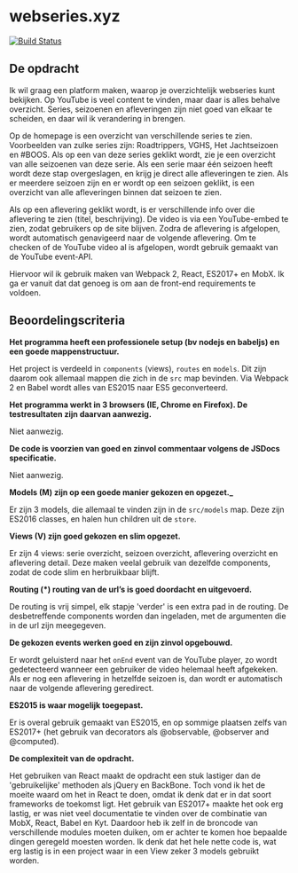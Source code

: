 # webseries.xyz
[![Build Status](https://travis-ci.org/bartlangelaan/webseries.xyz.svg?branch=master)](https://travis-ci.org/bartlangelaan/webseries.xyz)

## De opdracht

Ik wil graag een platform maken, waarop je overzichtelijk webseries kunt bekijken. Op YouTube is veel content te vinden, maar daar is alles behalve overzicht. Series, seizoenen en afleveringen zijn niet goed van elkaar te scheiden, en daar wil ik verandering in brengen.

Op de homepage is een overzicht van verschillende series te zien. Voorbeelden van zulke series zijn: Roadtrippers, VGHS, Het Jachtseizoen en #BOOS. Als op een van deze series geklikt wordt, zie je een overzicht van alle seizoenen van deze serie. Als een serie maar één seizoen heeft wordt deze stap overgeslagen, en krijg je direct alle afleveringen te zien. Als er meerdere seizoen zijn en er wordt op een seizoen geklikt, is een overzicht van alle afleveringen binnen dat seizoen te zien. 

Als op een aflevering geklikt wordt, is er verschillende info over die aflevering te zien (titel, beschrijving). De video is via een YouTube-embed te zien, zodat gebruikers op de site blijven. Zodra de aflevering is afgelopen, wordt automatisch genavigeerd naar de volgende aflevering. Om te checken of de YouTube video al is afgelopen, wordt gebruik gemaakt van de YouTube event-API. 


Hiervoor wil ik gebruik maken van Webpack 2, React, ES2017+ en MobX. Ik ga er vanuit dat dat genoeg is om aan de front-end requirements te voldoen.

## Beoordelingscriteria

**Het programma heeft een professionele setup (bv nodejs en babeljs) en een goede mappenstructuur.**


Het project is verdeeld in `components` (views), `routes` en `models`. Dit zijn daarom ook allemaal mappen die zich in de `src`  map bevinden. Via Webpack 2 en Babel wordt alles van ES2015 naar ES5 geconverteerd.


**Het programma werkt in 3 browsers (IE, Chrome en Firefox). De testresultaten zijn daarvan aanwezig.**


Niet aanwezig.


**De code is voorzien van goed en zinvol commentaar volgens de JSDocs specificatie.**


Niet aanwezig.


**Models (M) zijn op een goede manier gekozen en opgezet._**


Er zijn 3 models, die allemaal te vinden zijn in de `src/models` map. Deze zijn ES2016 classes, en halen hun children uit de `store`.


**Views (V) zijn goed gekozen en slim opgezet.**


Er zijn 4 views: serie overzicht, seizoen overzicht, aflevering overzicht en aflevering detail. Deze maken veelal gebruik van dezelfde components, zodat de code slim en herbruikbaar blijft.


**Routing (*) routing van de url’s is goed doordacht en uitgevoerd.**


De routing is vrij simpel, elk stapje 'verder' is een extra pad in de routing. De desbetreffende components worden dan ingeladen, met de argumenten die in de url zijn meegegeven.


**De gekozen events werken goed en zijn zinvol opgebouwd.**


Er wordt geluisterd naar het `onEnd` event van de YouTube player, zo wordt gedetecteerd wanneer een gebruiker de video helemaal heeft afgekeken. Als er nog een aflevering in hetzelfde seizoen is, dan wordt er automatisch naar de volgende aflevering geredirect.


**ES2015 is waar mogelijk toegepast.**


Er is overal gebruik gemaakt van ES2015, en op sommige plaatsen zelfs van ES2017+ (het gebruik van decorators als @observable, @observer and @computed).


**De complexiteit van de opdracht.**


Het gebruiken van React maakt de opdracht een stuk lastiger dan de 'gebruikelijke' methoden als jQuery en BackBone. Toch vond ik het de moeite waard om het in React te doen, omdat ik denk dat er in dat soort frameworks de toekomst ligt. Het gebruik van ES2017+ maakte het ook erg lastig, er was niet veel documentatie te vinden over de combinatie van MobX, React, Babel en Kyt. Daardoor heb ik zelf in de broncode van verschillende modules moeten duiken, om er achter te komen hoe bepaalde dingen geregeld moesten worden. Ik denk dat het hele nette code is, wat erg lastig is in een project waar in een View zeker 3 models gebruikt worden.
